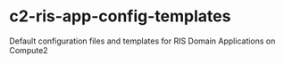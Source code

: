 # c2-ris-app-config-templates
Default configuration files and templates for RIS Domain Applications on Compute2

